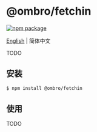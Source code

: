 # @ombro/fetchin

[![npm package](https://badgen.net/npm/v/@ombro/fetchin)](https://npmjs.com/package/@ombro/fetchin)

[English](./README.md) | 简体中文

TODO

## 安装

```sh
$ npm install @ombro/fetchin
```

## 使用

TODO
